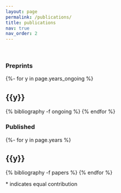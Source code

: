 ```yaml
---
layout: page
permalink: /publications/
title: publications
nav: true
nav_order: 2
---
```


<!-- _pages/publications.md -->
<div class="publications">

<!-- <p><a href='https://scholar.google.com/citations?user=tnOczoAAAAAJ&hl=en'>Here</a> is the link to my Google Scholar.</p> -->
<br />
<h3>Preprints</h3>
{%- for y in page.years_ongoing %}
  <h2 class="year">{{y}}</h2>
  {% bibliography -f ongoing %}
{% endfor %}
<br />
<h3>Published</h3>
{%- for y in page.years %}
  <h2 class="year">{{y}}</h2>
  {% bibliography -f papers %}
{% endfor %}

<p>* indicates equal contribution</p>

</div>


